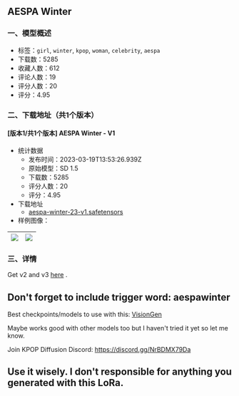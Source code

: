 ## AESPA Winter
### 一、模型概述

- 标签：`girl`, `winter`, `kpop`, `woman`, `celebrity`, `aespa`
- 下载数：5285
- 收藏人数：612
- 评论人数：19
- 评分人数：20
- 评分：4.95

### 二、下载地址（共1个版本）

#### [版本1/共1个版本] AESPA Winter - V1

- 统计数据
  - 发布时间：2023-03-19T13:53:26.939Z
  - 原始模型：SD 1.5
  - 下载数：5285
  - 评分人数：20
  - 评分：4.95
- 下载地址
  - [aespa-winter-23-v1.safetensors](https://civitai.com/api/download/models/18218)
- 样例图像：

| <img src="https://image.civitai.com/xG1nkqKTMzGDvpLrqFT7WA/2b30d8c0-d65d-4626-648e-edb558634600/width=450/187400.jpeg" /> | <img src="https://image.civitai.com/xG1nkqKTMzGDvpLrqFT7WA/0a28a4d0-1a2f-4ff0-c303-8a597bed8900/width=450/187401.jpeg" /> |
| ---- | ---- |


### 三、详情
<p>Get v2 and v3 <a target="_blank" rel="ugc" href="https://www.buymeacoffee.com/alelele/">here</a> .</p><p></p><h2>Don't forget to include trigger word: aespawinter</h2><p>Best checkpoints/models to use with this: <a target="_blank" rel="ugc" href="https://civitai.com/models/4834/visiongen-realism-reborn">VisionGen</a></p><p>Maybe works good with other models too but I haven't tried it yet so let me know.</p><p></p><p>Join KPOP Diffusion Discord: <a target="_blank" rel="ugc" href="https://discord.gg/NrBDMX79Da">https://discord.gg/NrBDMX79Da</a></p><p></p><h2>Use it wisely. I don't responsible for anything you generated with this LoRa.</h2>
